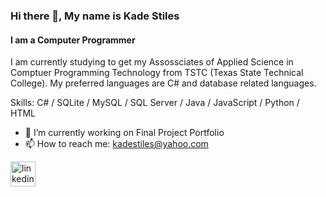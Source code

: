 ### Hi there 👋, My name is Kade Stiles
#### I am a Computer Programmer
I am currently studying to get my Assossciates of Applied Science in Comptuer Programming Technology from TSTC (Texas State Technical College). My preferred languages are C# and database related languages.

Skills: C# / SQLite / MySQL / SQL Server / Java / JavaScript / Python / HTML

- 🔭 I’m currently working on Final Project Portfolio 
- 📫 How to reach me: kadestiles@yahoo.com 


[<img src='https://cdn.jsdelivr.net/npm/simple-icons@3.0.1/icons/linkedin.svg' alt='linkedin' height='40'>](https://www.linkedin.com/in/https://www.linkedin.com/in/kade-stiles-941325225//)  
